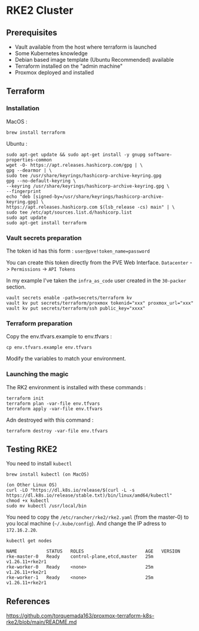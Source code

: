 # RKE2 Cluster

## Prerequisites 

- Vault available from the host where terraform is launched
- Some Kubernetes knowledge
- Debian based image template (Ubuntu Recommended) available
- Terraform installed on the "admin machine"
- Proxmox deployed and installed

## Terraform

### Installation

MacOS :
```
brew install terraform
```
Ubuntu :
```
sudo apt-get update && sudo apt-get install -y gnupg software-properties-common
wget -O- https://apt.releases.hashicorp.com/gpg | \
gpg --dearmor | \
sudo tee /usr/share/keyrings/hashicorp-archive-keyring.gpg
gpg --no-default-keyring \
--keyring /usr/share/keyrings/hashicorp-archive-keyring.gpg \
--fingerprint
echo "deb [signed-by=/usr/share/keyrings/hashicorp-archive-keyring.gpg] \
https://apt.releases.hashicorp.com $(lsb_release -cs) main" | \
sudo tee /etc/apt/sources.list.d/hashicorp.list
sudo apt update
sudo apt-get install terraform
```
### Vault secrets preparation

The token id has this form : `user@pve!token_name=password`

You can create this token directly from the PVE Web Interface. `Datacenter` -> `Permissions` -> `API Tokens`

In my example I've taken the `infra_as_code` user created in the `30-packer` section.

```
vault secrets enable -path=secrets/terraform kv
vault kv put secrets/terraform/proxmox tokenid="xxx" proxmox_url="xxx"
vault kv put secrets/terraform/ssh public_key="xxxx"
```
### Terraform preparation

Copy the env.tfvars.example to env.tfvars :
```
cp env.tfvars.example env.tfvars
```
Modify the variables to match your environment.

### Launching the magic

The RK2 environment is installed with these commands :
```
terraform init
terraform plan -var-file env.tfvars
terraform apply -var-file env.tfvars
```
Adn destroyed with this command :
```
terraform destroy -var-file env.tfvars
```
## Testing RKE2

You need to install `kubectl`

```
brew install kubectl (on MacOS)

(on Other Linux OS)
curl -LO "https://dl.k8s.io/release/$(curl -L -s https://dl.k8s.io/release/stable.txt)/bin/linux/amd64/kubectl"
chmod +x kubectl
sudo mv kubectl /usr/local/bin
```
You need to copy the `/etc/rancher/rke2/rke2.yaml` (from the master-0) to you local machine (`~/.kube/config`).  And change the IP adress to `172.16.2.20`.
```
kubectl get nodes

NAME           STATUS   ROLES                       AGE   VERSION
rke-master-0   Ready    control-plane,etcd,master   25m   v1.26.11+rke2r1
rke-worker-0   Ready    <none>                      25m   v1.26.11+rke2r1
rke-worker-1   Ready    <none>                      25m   v1.26.11+rke2r1
```

## References

https://github.com/torquemada163/proxmox-terraform-k8s-rke2/blob/main/README.md